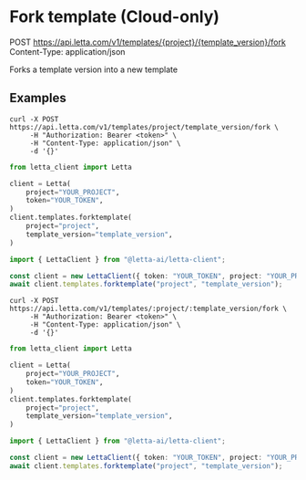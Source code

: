 # Fork template (Cloud-only)

POST https://api.letta.com/v1/templates/{project}/{template_version}/fork
Content-Type: application/json

Forks a template version into a new template

## Examples

```shell
curl -X POST https://api.letta.com/v1/templates/project/template_version/fork \
     -H "Authorization: Bearer <token>" \
     -H "Content-Type: application/json" \
     -d '{}'
```

```python
from letta_client import Letta

client = Letta(
    project="YOUR_PROJECT",
    token="YOUR_TOKEN",
)
client.templates.forktemplate(
    project="project",
    template_version="template_version",
)

```

```typescript
import { LettaClient } from "@letta-ai/letta-client";

const client = new LettaClient({ token: "YOUR_TOKEN", project: "YOUR_PROJECT" });
await client.templates.forktemplate("project", "template_version");

```

```shell
curl -X POST https://api.letta.com/v1/templates/:project/:template_version/fork \
     -H "Authorization: Bearer <token>" \
     -H "Content-Type: application/json" \
     -d '{}'
```

```python
from letta_client import Letta

client = Letta(
    project="YOUR_PROJECT",
    token="YOUR_TOKEN",
)
client.templates.forktemplate(
    project="project",
    template_version="template_version",
)

```

```typescript
import { LettaClient } from "@letta-ai/letta-client";

const client = new LettaClient({ token: "YOUR_TOKEN", project: "YOUR_PROJECT" });
await client.templates.forktemplate("project", "template_version");

```